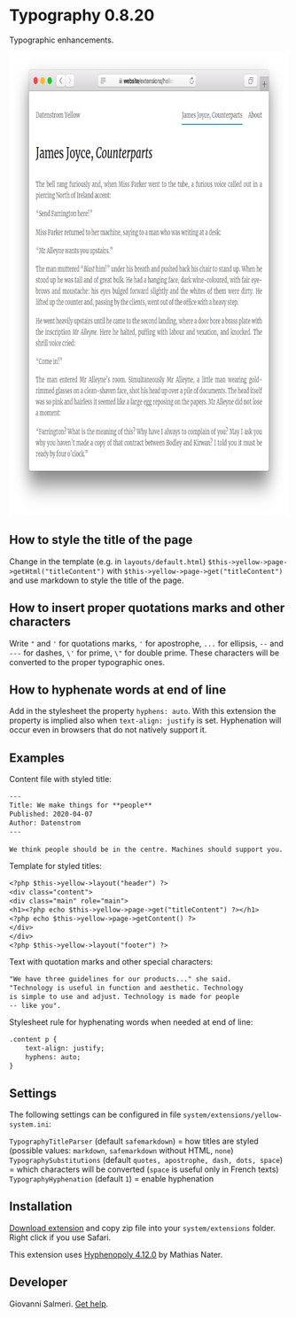 Typography 0.8.20
=================
Typographic enhancements.

<p align="center"><img src="typography-screenshot.png?raw=true" width="795" height="836" alt="Screenshot"></p>

## How to style the title of the page

Change in the template (e.g. in `layouts/default.html`) `$this->yellow->page->getHtml("titleContent")` with `$this->yellow->page->get("titleContent")` and use markdown to style the title of the page.

## How to insert proper quotations marks and other characters

Write `"` and `'` for quotations marks, `'` for apostrophe, `...` for ellipsis, `--` and `---` for dashes, `\'` for prime, `\"` for double prime. These characters will be converted to the proper typographic ones.

## How to hyphenate words at end of line

Add in the stylesheet the property `hyphens: auto`. With this extension the property is implied also when `text-align: justify` is set. Hyphenation will occur even in browsers that do not natively support it.

## Examples

Content file with styled title:

    ---
    Title: We make things for **people**
    Published: 2020-04-07
    Author: Datenstrom
    ---

    We think people should be in the centre. Machines should support you.

Template for styled titles:

    <?php $this->yellow->layout("header") ?>
    <div class="content">
    <div class="main" role="main">
    <h1><?php echo $this->yellow->page->get("titleContent") ?></h1>
    <?php echo $this->yellow->page->getContent() ?>
    </div>
    </div>
    <?php $this->yellow->layout("footer") ?>

Text with quotation marks and other special characters:

    "We have three guidelines for our products..." she said. 
    "Technology is useful in function and aesthetic. Technology 
    is simple to use and adjust. Technology is made for people 
    -- like you".

Stylesheet rule for hyphenating words when needed at end of line:

    .content p {
        text-align: justify;
        hyphens: auto;
    }

## Settings

The following settings can be configured in file `system/extensions/yellow-system.ini`:

`TypographyTitleParser` (default `safemarkdown`) = how titles are styled (possible values: `markdown`, `safemarkdown` without HTML, `none`)  
`TypographySubstitutions` (default `quotes, apostrophe, dash, dots, space`) = which characters will be converted (`space` is useful only in French texts)  
`TypographyHyphenation` (default `1`) = enable hyphenation  

## Installation

[Download extension](https://github.com/GiovanniSalmeri/yellow-typography/archive/master.zip) and copy zip file into your `system/extensions` folder. Right click if you use Safari.

This extension uses [Hyphenopoly 4.12.0](https://github.com/mnater/Hyphenopoly) by Mathias Nater.

## Developer

Giovanni Salmeri. [Get help](https://github.com/GiovanniSalmeri/yellow-autopublish/issues).
